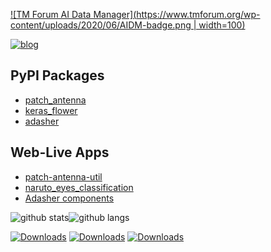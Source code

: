 [![TM Forum AI Data Manager](https://www.tmforum.org/wp-content/uploads/2020/06/AIDM-badge.png | width=100)](https://www.tmforum.org/training-certification/certification-listing/)

[![blog](https://img.shields.io/badge/blog-live-GREEN?style=for-the-badge&logo=appveyor)](https://bhanuchander210.github.io)

## PyPI Packages
- [patch_antenna](https://github.com/Bhanuchander210/patch_antenna)
- [keras_flower](https://github.com/Bhanuchander210/keras_flower)
- [adasher](https://github.com/Bhanuchander210/adasher)

## Web-Live Apps
- [patch-antenna-util](https://github.com/Bhanuchander210/patch-antenna-util)
- [naruto_eyes_classification](https://github.com/Bhanuchander210/naruto_eyes_classification)
- [Adasher components](https://adasher.herokuapp.com/)

![github stats](https://github-readme-stats.vercel.app/api?username=bhanuchander210&show_icons=true&hide_border=true)![github langs](https://github-readme-stats.vercel.app/api/top-langs/?username=bhanuchander210&layout=compact&langs_count=10&show_icons=true&hide_border=true)

[![Downloads](https://static.pepy.tech/personalized-badge/patch-antenna?period=total&units=abbreviation&left_color=black&right_color=grey&left_text=patch_antenna)](https://pepy.tech/project/patch-antenna)  [![Downloads](https://static.pepy.tech/personalized-badge/keras-flower?period=total&units=abbreviation&left_color=black&right_color=grey&left_text=keras_flower)](https://pepy.tech/project/keras-flower)  [![Downloads](https://static.pepy.tech/personalized-badge/adasher?period=total&units=abbreviation&left_color=black&right_color=grey&left_text=adasher)](https://pepy.tech/project/adasher)
